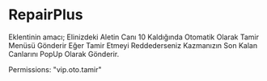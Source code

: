 # RepairPlus
Eklentinin amacı; Elinizdeki Aletin Canı 10 Kaldığında Otomatik Olarak Tamir Menüsü Gönderir Eğer Tamir Etmeyi Reddederseniz Kazmanızın Son Kalan Canlarını PopUp Olarak Gönderir.

Permissions: "vip.oto.tamir"

